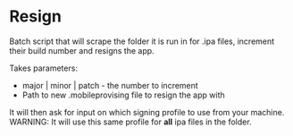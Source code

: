 # Resign

Batch script that will scrape the folder it is run in for .ipa files, increment their build number and resigns the app. 

Takes parameters:

 - major | minor | patch - the number to increment
 - Path to new .mobileprovising file to resign the app with

It will then ask for input on which signing profile to use from your machine. WARNING: It will use this same profile for **all** ipa files in the folder. 
